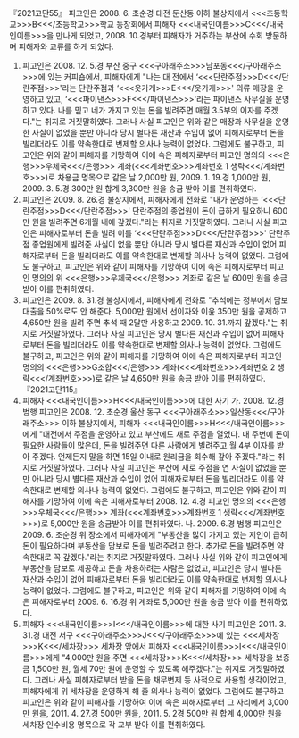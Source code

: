『2021고단55』
피고인은 2008. 6. 초순경 대전 둔산동 이하 불상지에서 <<<초등학교>>>B<<</초등학교>>>학교 동창회에서 피해자 <<<내국인이름>>>C<<</내국인이름>>>을 만나게 되었고, 2008. 10.경부터 피해자가 거주하는 부산에 수회 방문하며 피해자와 교류를 하게 되었다.
1. 피고인은 2008. 12. 5.경 부산 중구 <<<구아래주소>>>남포동<<</구아래주소>>>에 있는 커피숍에서, 피해자에게 "나는 대 전에서 ‘<<<단란주점>>>D<<</단란주점>>>'라는 단란주점과 ‘<<<옷가게>>>E<<</옷가게>>>' 의류 매장을 운영하고 있고, ‘<<<파이낸스>>>F<<</파이낸스>>>'라는 파이낸스 사무실을 운영하고 있다. 나를 믿고 네가 가지고 있는 돈을 빌려주면 매월 3.5부의 이자를 주겠다."는 취지로 거짓말하였다.
그러나 사실 피고인은 위와 같은 매장과 사무실을 운영한 사실이 없었을 뿐만 아니라 당시 별다른 재산과 수입이 없어 피해자로부터 돈을 빌리더라도 이를 약속한대로 변제할 의사나 능력이 없었다.
그럼에도 불구하고, 피고인은 위와 같이 피해자를 기망하여 이에 속은 피해자로부터 피고인 명의의 <<<은행>>>우체국<<</은행>>> 계좌(<<<계좌번호>>>계좌번호 1 생략<<</계좌번호>>>)로 차용금 명목으로 같은 날 2,000만 원, 2009. 1. 19.경 1,000만 원, 2009. 3. 5.경 300만 원 합계 3,300만 원을 송금 받아 이를 편취하였다.
2. 피고인은 2009. 8. 26.경 불상지에서, 피해자에게 전화로 "내가 운영하는 ‘<<<단란주점>>>D<<</단란주점>>>' 단란주점의 종업원이 돈이 급하게 필요하니 600만 원을 빌려주면 6개월 내에 갚겠다."라는 취지로 거짓말하였다.
그러나 사실 피고인은 피해자로부터 돈을 빌려 이를 ‘<<<단란주점>>>D<<</단란주점>>>' 단란주점 종업원에게 빌려준 사실이 없을 뿐만 아니라 당시 별다른 재산과 수입이 없어 피해자로부터 돈을 빌리더라도 이를 약속한대로 변제할 의사나 능력이 없었다.
그럼에도 불구하고, 피고인은 위와 같이 피해자를 기망하여 이에 속은 피해자로부터 피고인 명의의 위 <<<은행>>>우체국<<</은행>>> 계좌로 같은 날 600만 원을 송금 받아 이를 편취하였다.
3. 피고인은 2009. 8. 31.경 불상지에서, 피해자에게 전화로 "추석에는 정부에서 담보대출을 50%로도 안 해준다. 5,000만 원에서 선이자와 이윤 350만 원을 공제하고 4,650만 원을 빌려 주면 추석 때 2달만 사용하고 2009. 10. 31.까지 갚겠다."는 취지로 거짓말하였다.
그러나 사실 피고인은 당시 별다른 재산과 수입이 없어 피해자로부터 돈을 빌리더라도 이를 약속한대로 변제할 의사나 능력이 없었다.
그럼에도 불구하고, 피고인은 위와 같이 피해자를 기망하여 이에 속은 피해자로부터 피고인 명의의 <<<은행>>>G조합<<</은행>>> 계좌(<<<계좌번호>>>계좌번호 2 생략<<</계좌번호>>>)로 같은 날 4,650만 원을 송금 받아 이를 편취하였다.
『2021고단115』
1. 피해자 <<<내국인이름>>>H<<</내국인이름>>>에 대한 사기
가. 2008. 12.경 범행
피고인은 2008. 12. 초순경 울산 동구 <<<구아래주소>>>일산동<<</구아래주소>>> 이하 불상지에서, 피해자 <<<내국인이름>>>H<<</내국인이름>>>에게 "대전에서 주점을 운영하고 있고 부산에도 새로 주점을 열었다. 내 주변에 돈이 필요한 사람들이 많은데, 돈을 빌려주면 다른 사람에게 빌려주고 월 4부 이자를 받아 주겠다. 언제든지 말을 하면 15일 이내로 원리금을 회수해 갚아 주겠다."라는 취지로 거짓말하였다.
그러나 사실 피고인은 부산에 새로 주점을 연 사실이 없었을 뿐만 아니라 당시 별다른 재산과 수입이 없어 피해자로부터 돈을 빌리더라도 이를 약속한대로 변제할 의사나 능력이 없었다.
그럼에도 불구하고, 피고인은 위와 같이 피해자를 기망하여 이에 속은 피해자로부터 2008. 12. 4.경 피고인 명의의 <<<은행>>>우체국<<</은행>>> 계좌(<<<계좌번호>>>계좌번호 1 생략<<</계좌번호>>>)로 5,000만 원을 송금받아 이를 편취하였다.
나. 2009. 6.경 범행
피고인은 2009. 6. 초순경 위 장소에서 피해자에게 "부동산을 많이 가지고 있는 지인이 급히 돈이 필요하다며 부동산을 담보로 돈을 빌려주려고 한다. 추가로 돈을 빌려주면 약속한대로 꼭 갚겠다."라는 취지로 거짓말하였다.
그러나 사실 위와 같이 피고인에게 부동산을 담보로 제공하고 돈을 차용하려는 사람은 없었고, 피고인은 당시 별다른 재산과 수입이 없어 피해자로부터 돈을 빌리더라도 이를 약속한대로 변제할 의사나 능력이 없었다.
그럼에도 불구하고, 피고인은 위와 같이 피해자를 기망하여 이에 속은 피해자로부터 2009. 6. 16.경 위 계좌로 5,000만 원을 송금 받아 이를 편취하였다.
2. 피해자 <<<내국인이름>>>I<<</내국인이름>>>에 대한 사기
피고인은 2011. 3. 31.경 대전 서구 <<<구아래주소>>>J<<</구아래주소>>>에 있는 <<<세차장>>>K<<</세차장>>> 세차장 앞에서 피해자 <<<내국인이름>>>I<<</내국인이름>>>에게 "4,000만 원을 주면 <<<세차장>>>K<<</세차장>>> 세차장을 보증금 1,500만 원, 월세 70만 원에 운영할 수 있도록 해주겠다."는 취지로 거짓말하였다.
그러나 사실 피해자로부터 받을 돈을 채무변제 등 사적으로 사용할 생각이었고, 피해자에게 위 세차장을 운영하게 해 줄 의사나 능력이 없었다.
그럼에도 불구하고 피고인은 위와 같이 피해자를 기망하여 이에 속은 피해자로부터 그 자리에서 3,000만 원을, 2011. 4. 27.경 500만 원을, 2011. 5. 2경 500만 원 합계 4,000만 원을 세차장 인수비용 명목으로 각 교부 받아 이를 편취하였다.